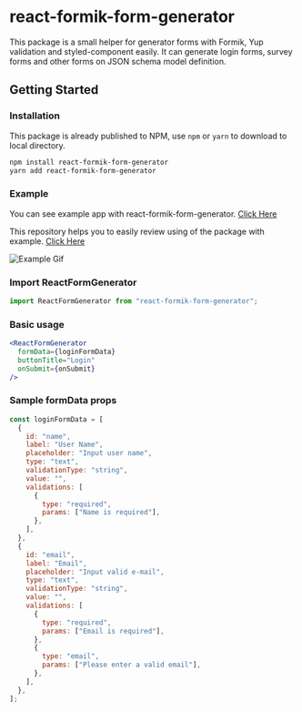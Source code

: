 # react-formik-form-generator

This package is a small helper for generator forms with Formik, Yup validation and styled-component easily. It can generate login forms, survey forms and other forms on JSON schema model definition.

## Getting Started

### Installation

This package is already published to NPM, use `npm` or `yarn` to download to local directory.

```bash
npm install react-formik-form-generator
yarn add react-formik-form-generator
```

### Example

You can see example app with react-formik-form-generator.
[Click Here](https://react-formik-form-generator.herokuapp.com/)

This repository helps you to easily review using of the package with example.
[Click Here](https://github.com/Hkc1673/react-formik-form-generator-example#readme)

![Example Gif](example.gif)

### Import ReactFormGenerator

```javascript
import ReactFormGenerator from "react-formik-form-generator";
```

### Basic usage

```jsx
<ReactFormGenerator
  formData={loginFormData}
  buttonTitle="Login"
  onSubmit={onSubmit}
/>
```

### Sample formData props

```javascript
const loginFormData = [
  {
    id: "name",
    label: "User Name",
    placeholder: "Input user name",
    type: "text",
    validationType: "string",
    value: "",
    validations: [
      {
        type: "required",
        params: ["Name is required"],
      },
    ],
  },
  {
    id: "email",
    label: "Email",
    placeholder: "Input valid e-mail",
    type: "text",
    validationType: "string",
    value: "",
    validations: [
      {
        type: "required",
        params: ["Email is required"],
      },
      {
        type: "email",
        params: ["Please enter a valid email"],
      },
    ],
  },
];
```
